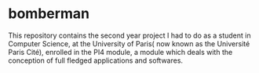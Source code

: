 # bomberman
This repository contains the second year project I had to do as a student in Computer Science, at the University of Paris( now known as the Université Paris Cité), enrolled in the PI4 module, a module which deals with the conception of full fledged applications and softwares.
